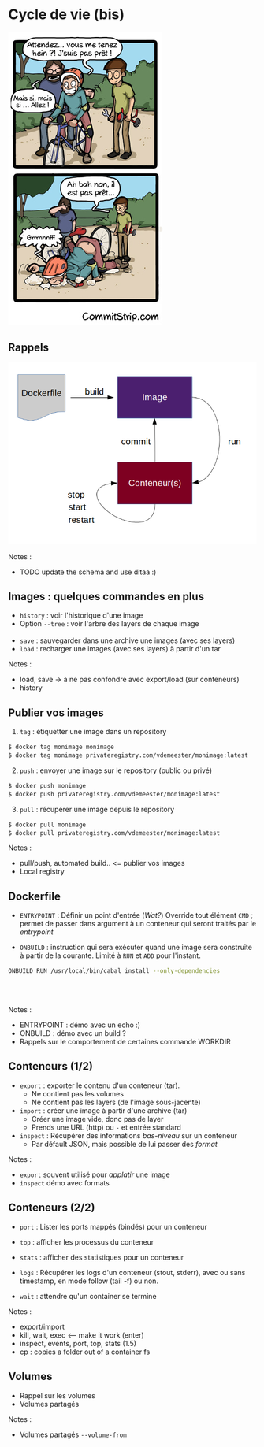 # Cycle de vie (bis)

![](resources/images/pret-pas-pret.jpg)



## Rappels

![](resources/images/decouverte-conteneur-workflow.png)

Notes :
- TODO update the schema and use ditaa :)
<!--- ![](resources/images/decouverte-conteneur-workflow.png) -->
<!-- ![](resources/images/lifecycle.png) -->



## Images : quelques commandes en plus

- ``history`` : voir l'historique d'une image
- Option ``--tree`` : voir l'arbre des layers de chaque image
<br/><br/>
- ``save`` : sauvegarder dans une archive une images (avec ses layers)
- ``load`` : recharger une images (avec ses layers) à partir d'un tar

Notes :
- load, save -> à ne pas confondre avec export/load (sur conteneurs)
- history



## Publier vos images

1. ``tag`` : étiquetter une image dans un repository
```bash
$ docker tag monimage monimage
$ docker tag monimage privateregistry.com/vdemeester/monimage:latest
```
2. ``push`` : envoyer une image sur le repository (public ou privé)
```bash
$ docker push monimage
$ docker push privateregistry.com/vdemeester/monimage:latest
```
3. ``pull`` : récupérer une image depuis le repository
```bash
$ docker pull monimage
$ docker pull privateregistry.com/vdemeester/monimage:latest
```

Notes :
- pull/push, automated build.. <= publier vos images
- Local registry



## Dockerfile

- ``ENTRYPOINT`` : Définir un point d'entrée (*Wat?*)
  Override tout élément ``CMD`` ; permet de passer dans argument à un
  conteneur qui seront traités par le *entrypoint*

- ``ONBUILD`` : instruction qui sera exécuter quand une image sera
  construite à partir de la courante. Limité à ``RUN`` et ``ADD`` pour l'instant.
```bash
ONBUILD RUN /usr/local/bin/cabal install --only-dependencies
```

<br/><br/>


Notes :
- ENTRYPOINT : démo avec un echo :)
- ONBUILD : démo avec un build ?
- Rappels sur le comportement de certaines commande WORKDIR



## Conteneurs (1/2)

- ``export`` : exporter le contenu d'un conteneur (tar).
  - Ne contient pas les volumes
  - Ne contient pas les layers (de l'image sous-jacente)
- ``import`` : créer une image à partir d'une archive (tar)
  - Créer une image vide, donc pas de layer
  - Prends une URL (http) ou ``-`` et entrée standard
- ``inspect`` : Récupérer des informations *bas-niveau* sur un
  conteneur
    - Par défault JSON, mais possible de lui passer des *format*

Notes :
- ``export`` souvent utilisé pour *applatir* une image
- ``inspect`` démo avec formats



## Conteneurs (2/2)

- ``port`` : Lister les ports mappés (bindés) pour un conteneur
- ``top`` : afficher les processus du conteneur
- ``stats`` : afficher des statistiques pour un conteneur
- ``logs`` : Récupérer les logs d'un conteneur (stout, stderr), avec
ou sans timestamp, en mode follow (tail -f) ou non.

- ``wait`` : attendre qu'un container se termine

Notes :
- export/import
- kill, wait, exec <-- make it work (enter)
- inspect, events, port, top, stats (1.5)
- cp : copies a folder out of a container fs



## Volumes

- Rappel sur les volumes
- Volumes partagés

Notes :
- Volumes partagés ``--volume-from``

